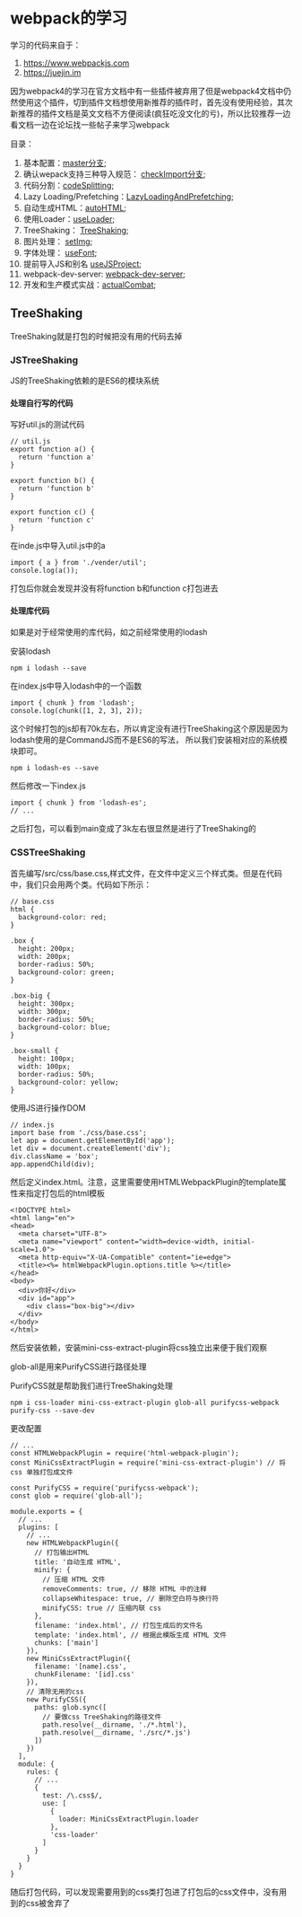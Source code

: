 # webpack的学习
学习的代码来自于：
1. https://www.webpackjs.com
2. https://juejin.im

因为webpack4的学习在官方文档中有一些插件被弃用了但是webpack4文档中仍然使用这个插件，切到插件文档想使用新推荐的插件时，首先没有使用经验，其次新推荐的插件文档是英文文档不方便阅读(疯狂吃没文化的亏)，所以比较推荐一边看文档一边在论坛找一些帖子来学习webpack

目录：

1. 基本配置：[master分支](https://github.com/ChunchunIsMe/studyWebpack "master");
2. 确认wepack支持三种导入规范： [checkImport分支](https://github.com/ChunchunIsMe/studyWebpack/tree/checkImport "checkImport");
3. 代码分割：[codeSplitting](https://github.com/ChunchunIsMe/studyWebpack/tree/codeSplitting "codeSplitting");
4. Lazy Loading/Prefetching：[LazyLoadingAndPrefetching](https://github.com/ChunchunIsMe/studyWebpack/tree/LazyLoadingAndPrefetching "LazyLoadingAndPrefetching");
5. 自动生成HTML：[autoHTML](https://github.com/ChunchunIsMe/studyWebpack/tree/autoHTML "autoHTML");
6. 使用Loader：[useLoader](https://github.com/ChunchunIsMe/studyWebpack/tree/useLoader "useLoader");
7. TreeShaking： [TreeShaking](https://github.com/ChunchunIsMe/studyWebpack/tree/TreeShaking "TreeShaking");
8. 图片处理： [setImg](https://github.com/ChunchunIsMe/studyWebpack/tree/setImg "setImg");
9. 字体处理： [useFont](https://github.com/ChunchunIsMe/studyWebpack/tree/useFont "useFont");
10. 提前导入JS和别名 [useJSProject](https://github.com/ChunchunIsMe/studyWebpack/tree/useJSProject "useJSProject");
11. webpack-dev-server: [webpack-dev-server](https://github.com/ChunchunIsMe/studyWebpack/tree/webpack-dev-server "webpack-dev-server");
12. 开发和生产模式实战：[actualCombat](https://github.com/ChunchunIsMe/studyWebpack/tree/actualCombat "actualCombat");

## TreeShaking
TreeShaking就是打包的时候把没有用的代码去掉
### JSTreeShaking
JS的TreeShaking依赖的是ES6的模块系统
#### 处理自行写的代码
写好util.js的测试代码
```
// util.js
export function a() {
  return 'function a'
}

export function b() {
  return 'function b'
}

export function c() {
  return 'function c'
}
```

在inde.js中导入util.js中的a
```
import { a } from './vender/util';
console.log(a());
```
打包后你就会发现并没有将function b和function c打包进去
#### 处理库代码
如果是对于经常使用的库代码，如之前经常使用的lodash

安装lodash
```
npm i lodash --save
```

在index.js中导入lodash中的一个函数
```
import { chunk } from 'lodash';
console.log(chunk([1, 2, 3], 2));
```
这个时候打包的js却有70k左右，所以肯定没有进行TreeShaking这个原因是因为lodash使用的是CommandJS而不是ES6的写法，
所以我们安装相对应的系统模块即可。
```
npm i lodash-es --save
```
然后修改一下index.js
```
import { chunk } from 'lodash-es';
// ...
```
之后打包，可以看到main变成了3k左右很显然是进行了TreeShaking的
### CSSTreeShaking
首先编写/src/css/base.css,样式文件，在文件中定义三个样式类。但是在代码中，我们只会用两个类。代码如下所示：
```
// base.css
html {
  background-color: red;
}

.box {
  height: 200px;
  width: 200px;
  border-radius: 50%;
  background-color: green;
}

.box-big {
  height: 300px;
  width: 300px;
  border-radius: 50%;
  background-color: blue;
}

.box-small {
  height: 100px;
  width: 100px;
  border-radius: 50%;
  background-color: yellow;
}
```
使用JS进行操作DOM
```
// index.js
import base from './css/base.css';
let app = document.getElementById('app');
let div = document.createElement('div');
div.className = 'box';
app.appendChild(div);
```
然后定义index.html。注意，这里需要使用HTMLWebpackPlugin的template属性来指定打包后的html模板
```
<!DOCTYPE html>
<html lang="en">
<head>
  <meta charset="UTF-8">
  <meta name="viewport" content="width=device-width, initial-scale=1.0">
  <meta http-equiv="X-UA-Compatible" content="ie=edge">
  <title><%= htmlWebpackPlugin.options.title %></title>
</head>
<body>
  <div>你好</div>
  <div id="app">
    <div class="box-big"></div>
  </div>
</body>
</html>
```
然后安装依赖，安装mini-css-extract-plugin将css独立出来便于我们观察

glob-all是用来PurifyCSS进行路径处理

PurifyCSS就是帮助我们进行TreeShaking处理
```
npm i css-loader mini-css-extract-plugin glob-all purifycss-webpack purify-css --save-dev
```
更改配置
```
// ...
const HTMLWebpackPlugin = require('html-webpack-plugin');
const MiniCssExtractPlugin = require('mini-css-extract-plugin') // 将 css 单独打包成文件

const PurifyCSS = require('purifycss-webpack');
const glob = require('glob-all');

module.exports = {
  // ...
  plugins: [
    // ...
    new HTMLWebpackPlugin({
      // 打包输出HTML
      title: '自动生成 HTML',
      minify: {
        // 压缩 HTML 文件
        removeComments: true, // 移除 HTML 中的注释
        collapseWhitespace: true, // 删除空白符与换行符
        minifyCSS: true // 压缩内联 css
      },
      filename: 'index.html', // 打包生成后的文件名
      template: 'index.html', // 根据此模版生成 HTML 文件
      chunks: ['main']
    }),
    new MiniCssExtractPlugin({
      filename: '[name].css',
      chunkFilename: '[id].css'
    }),
    // 清除无用的css
    new PurifyCSS({
      paths: glob.sync([
        // 要做css TreeShaking的路径文件
        path.resolve(__dirname, './*.html'),
        path.resolve(__dirname, './src/*.js')
      ])
    })
  ],
  module: {
    rules: {
      // ...
      {
        test: /\.css$/,
        use: [
          {
            loader: MiniCssExtractPlugin.loader
          },
          'css-loader'
        ]
      }
    }
  }
}
```
随后打包代码，可以发现需要用到的css类打包进了打包后的css文件中，没有用到的css被舍弃了